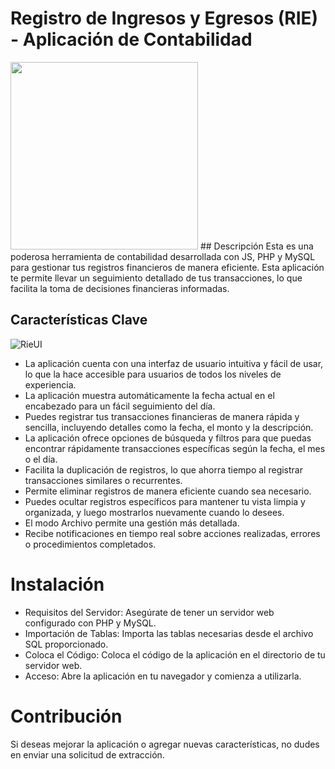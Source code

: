 # Registro de Ingresos y Egresos (RIE) - Aplicación de Contabilidad
<img src="https://i.ibb.co/JCzhvJY/Captura-de-pantalla-2023-08-26-103209.png" width="300">
## Descripción
Esta es una poderosa herramienta de contabilidad desarrollada con JS, PHP y MySQL para gestionar tus registros financieros de manera eficiente. Esta aplicación te permite llevar un seguimiento detallado de tus transacciones, lo que facilita la toma de decisiones financieras informadas.

## Características Clave
![RieUI](https://i.ibb.co/kXpGgr9/Captura-de-pantalla-2023-08-26-103109.png)
- La aplicación cuenta con una interfaz de usuario intuitiva y fácil de usar, lo que la hace accesible para usuarios de todos los niveles de experiencia.
- La aplicación muestra automáticamente la fecha actual en el encabezado para un fácil seguimiento del día.
- Puedes registrar tus transacciones financieras de manera rápida y sencilla, incluyendo detalles como la fecha, el monto y la descripción.
- La aplicación ofrece opciones de búsqueda y filtros para que puedas encontrar rápidamente transacciones específicas según la fecha, el mes o el día.
- Facilita la duplicación de registros, lo que ahorra tiempo al registrar transacciones similares o recurrentes.
- Permite eliminar registros de manera eficiente cuando sea necesario.
- Puedes ocultar registros específicos para mantener tu vista limpia y organizada, y luego mostrarlos nuevamente cuando lo desees.
- El modo Archivo permite una gestión más detallada.
- Recibe notificaciones en tiempo real sobre acciones realizadas, errores o procedimientos completados.

# Instalación
- Requisitos del Servidor: Asegúrate de tener un servidor web configurado con PHP y MySQL.
- Importación de Tablas: Importa las tablas necesarias desde el archivo SQL proporcionado.
- Coloca el Código: Coloca el código de la aplicación en el directorio de tu servidor web.
- Acceso: Abre la aplicación en tu navegador y comienza a utilizarla.

# Contribución
Si deseas mejorar la aplicación o agregar nuevas características, no dudes en enviar una solicitud de extracción.